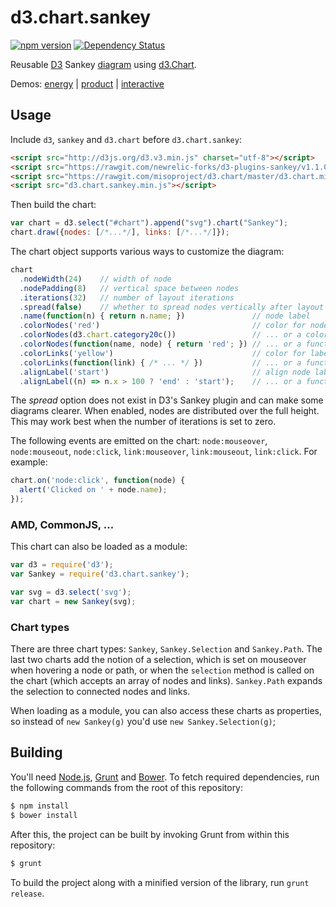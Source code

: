 d3.chart.sankey
===============

[![npm version](https://badge.fury.io/js/d3.chart.sankey.svg)](https://badge.fury.io/js/d3.chart.sankey)
[![Dependency Status](https://gemnasium.com/badges/github.com/q-m/d3.chart.sankey.svg)](https://gemnasium.com/github.com/q-m/d3.chart.sankey)


Reusable [D3](http://d3js.org/) Sankey [diagram](https://www.npmjs.com/package/d3-plugins-sankey)
using [d3.Chart](http://misoproject.com/d3-chart/).

Demos:
   [energy](http://bl.ocks.org/7317daa451384dbcefe6)
 | [product](http://bl.ocks.org/cab9b01816490edb7083)
 | [interactive](http://bl.ocks.org/2a71af9df0a0655a470d)

## Usage

Include `d3`, `sankey` and `d3.chart` before `d3.chart.sankey`:
```html
<script src="http://d3js.org/d3.v3.min.js" charset="utf-8"></script>
<script src="https://rawgit.com/newrelic-forks/d3-plugins-sankey/v1.1.0/sankey.js"></script>
<script src="https://rawgit.com/misoproject/d3.chart/master/d3.chart.min.js"></script>
<script src="d3.chart.sankey.min.js"></script>
```

Then build the chart:
```js
var chart = d3.select("#chart").append("svg").chart("Sankey");
chart.draw({nodes: [/*...*/], links: [/*...*/]});
```

The chart object supports various ways to customize the diagram:
```js
chart
  .nodeWidth(24)    // width of node
  .nodePadding(8)   // vertical space between nodes
  .iterations(32)   // number of layout iterations
  .spread(false)    // whether to spread nodes vertically after layout
  .name(function(n) { return n.name; })               // node label
  .colorNodes('red')                                  // color for nodes
  .colorNodes(d3.chart.category20c())                 // ... or a color scale
  .colorNodes(function(name, node) { return 'red'; }) // ... or a function
  .colorLinks('yellow')                               // color for labels
  .colorLinks(function(link) { /* ... */ })           // ... or a function
  .alignLabel('start')                                // align node labels: start, end, auto
  .alignLabel((n) => n.x > 100 ? 'end' : 'start');    // ... or a function
```

The _spread_ option does not exist in D3's Sankey plugin and can make some
diagrams clearer. When enabled, nodes are distributed over the full height.
This may work best when the number of iterations is set to zero.

The following events are emitted on the chart:
`node:mouseover`, `node:mouseout`, `node:click`,
`link:mouseover`, `link:mouseout`, `link:click`.
For example:
```js
chart.on('node:click', function(node) {
  alert('Clicked on ' + node.name);
});
```

### AMD, CommonJS, ...

This chart can also be loaded as a module:

```js
var d3 = require('d3');
var Sankey = require('d3.chart.sankey');

var svg = d3.select('svg');
var chart = new Sankey(svg);
```


### Chart types

There are three chart types: `Sankey`, `Sankey.Selection` and `Sankey.Path`.
The last two charts add the notion of a selection, which is set on mouseover
when hovering a node or path, or when the `selection` method is called on the
chart (which accepts an array of nodes and links). `Sankey.Path` expands the
selection to connected nodes and links.

When loading as a module, you can also access these charts as properties, so
instead of `new Sankey(g)` you'd use `new Sankey.Selection(g)`;


## Building

You'll need [Node.js](http://nodejs.org/), [Grunt](http://gruntjs.com/) and [Bower](http://bower.io/). To fetch required dependencies, run the following commands from the root of this repository:
```sh
$ npm install
$ bower install
```

After this, the project can be built by invoking Grunt from within this repository:
```sh
$ grunt
```

To build the project along with a minified version of the library, run `grunt release`.
